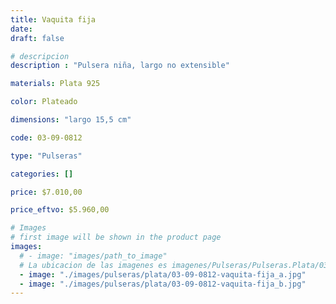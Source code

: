 ```yaml
---
title: Vaquita fija
date: 
draft: false

# descripcion
description : "Pulsera niña, largo no extensible"

materials: Plata 925

color: Plateado

dimensions: "largo 15,5 cm"

code: 03-09-0812

type: "Pulseras"

categories: []

price: $7.010,00

price_eftvo: $5.960,00

# Images
# first image will be shown in the product page
images:
  # - image: "images/path_to_image"
  # La ubicacion de las imagenes es imagenes/Pulseras/Pulseras.Plata/03-09-0812-vaquita-fija
  - image: "./images/pulseras/plata/03-09-0812-vaquita-fija_a.jpg"
  - image: "./images/pulseras/plata/03-09-0812-vaquita-fija_b.jpg"
---
```

